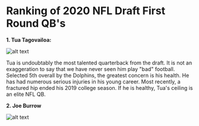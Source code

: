 # Ranking of 2020 NFL Draft First Round QB's
**1. Tua Tagovailoa:**

![alt text](https://res-5.cloudinary.com/rivals/image/upload/f_auto,q_auto,t_large/srd9zvakwmpsluwtr5zh)

Tua is undoubtably the most talented quarterback from the draft. It is not an exaggeration to say that we have never seen him play "bad" football. Selected 5th overall by the Dolphins, the greatest concern is his health. He has had numerous serious injuries in his young career. Most recently, a fractured hip ended his 2019 college season. If he is healthy, Tua's ceiling is an elite NFL QB.

**2.  Joe Burrow**

![alt text](https://res-5.cloudinary.com/rivals/image/upload/f_auto,q_auto,t_large/srd9zvakwmpsluwtr5zh)
